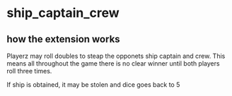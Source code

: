 # ship_captain_crew

## how the extension works
Playerz may roll doubles to steap the opponets ship captain and crew. This means all throughout the game there is no clear winner until both players roll three times. 

If ship is obtained, it may be stolen and dice goes back to 5
